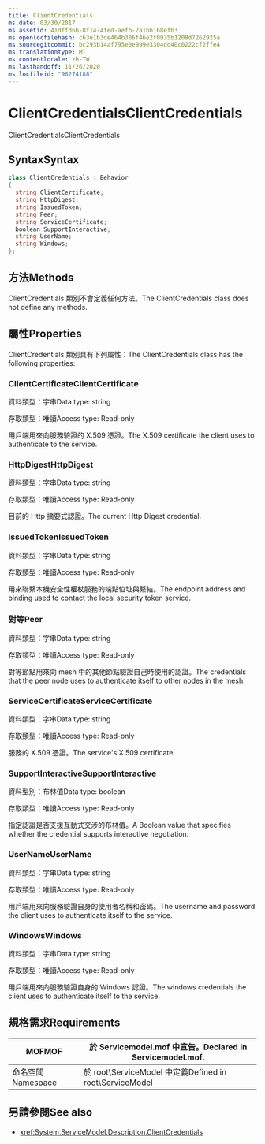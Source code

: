 ```yaml
---
title: ClientCredentials
ms.date: 03/30/2017
ms.assetid: 41dffd6b-8f14-4fed-aefb-2a1bb168efb3
ms.openlocfilehash: c63e1b3de464b306f46e2f0935b1208d7262925a
ms.sourcegitcommit: bc293b14af795e0e999e3304dd40c0222cf2ffe4
ms.translationtype: MT
ms.contentlocale: zh-TW
ms.lasthandoff: 11/26/2020
ms.locfileid: "96274188"
---
```

# <a name="clientcredentials"></a><span data-ttu-id="a2f7f-102">ClientCredentials</span><span class="sxs-lookup"><span data-stu-id="a2f7f-102">ClientCredentials</span></span>

<span data-ttu-id="a2f7f-103">ClientCredentials</span><span class="sxs-lookup"><span data-stu-id="a2f7f-103">ClientCredentials</span></span>  
  
## <a name="syntax"></a><span data-ttu-id="a2f7f-104">Syntax</span><span class="sxs-lookup"><span data-stu-id="a2f7f-104">Syntax</span></span>  
  
```csharp
class ClientCredentials : Behavior  
{  
  string ClientCertificate;  
  string HttpDigest;  
  string IssuedToken;  
  string Peer;  
  string ServiceCertificate;  
  boolean SupportInteractive;  
  string UserName;  
  string Windows;  
};  
```  
  
## <a name="methods"></a><span data-ttu-id="a2f7f-105">方法</span><span class="sxs-lookup"><span data-stu-id="a2f7f-105">Methods</span></span>  

 <span data-ttu-id="a2f7f-106">ClientCredentials 類別不會定義任何方法。</span><span class="sxs-lookup"><span data-stu-id="a2f7f-106">The ClientCredentials class does not define any methods.</span></span>  
  
## <a name="properties"></a><span data-ttu-id="a2f7f-107">屬性</span><span class="sxs-lookup"><span data-stu-id="a2f7f-107">Properties</span></span>  

 <span data-ttu-id="a2f7f-108">ClientCredentials 類別具有下列屬性：</span><span class="sxs-lookup"><span data-stu-id="a2f7f-108">The ClientCredentials class has the following properties:</span></span>  
  
### <a name="clientcertificate"></a><span data-ttu-id="a2f7f-109">ClientCertificate</span><span class="sxs-lookup"><span data-stu-id="a2f7f-109">ClientCertificate</span></span>  

 <span data-ttu-id="a2f7f-110">資料類型：字串</span><span class="sxs-lookup"><span data-stu-id="a2f7f-110">Data type: string</span></span>  
  
 <span data-ttu-id="a2f7f-111">存取類型：唯讀</span><span class="sxs-lookup"><span data-stu-id="a2f7f-111">Access type: Read-only</span></span>  
  
 <span data-ttu-id="a2f7f-112">用戶端用來向服務驗證的 X.509 憑證。</span><span class="sxs-lookup"><span data-stu-id="a2f7f-112">The X.509 certificate the client uses to authenticate to the service.</span></span>  
  
### <a name="httpdigest"></a><span data-ttu-id="a2f7f-113">HttpDigest</span><span class="sxs-lookup"><span data-stu-id="a2f7f-113">HttpDigest</span></span>  

 <span data-ttu-id="a2f7f-114">資料類型：字串</span><span class="sxs-lookup"><span data-stu-id="a2f7f-114">Data type: string</span></span>  
  
 <span data-ttu-id="a2f7f-115">存取類型：唯讀</span><span class="sxs-lookup"><span data-stu-id="a2f7f-115">Access type: Read-only</span></span>  
  
 <span data-ttu-id="a2f7f-116">目前的 Http 摘要式認證。</span><span class="sxs-lookup"><span data-stu-id="a2f7f-116">The current Http Digest credential.</span></span>  
  
### <a name="issuedtoken"></a><span data-ttu-id="a2f7f-117">IssuedToken</span><span class="sxs-lookup"><span data-stu-id="a2f7f-117">IssuedToken</span></span>  

 <span data-ttu-id="a2f7f-118">資料類型：字串</span><span class="sxs-lookup"><span data-stu-id="a2f7f-118">Data type: string</span></span>  
  
 <span data-ttu-id="a2f7f-119">存取類型：唯讀</span><span class="sxs-lookup"><span data-stu-id="a2f7f-119">Access type: Read-only</span></span>  
  
 <span data-ttu-id="a2f7f-120">用來聯繫本機安全性權杖服務的端點位址與繫結。</span><span class="sxs-lookup"><span data-stu-id="a2f7f-120">The endpoint address and binding used to contact the local security token service.</span></span>  
  
### <a name="peer"></a><span data-ttu-id="a2f7f-121">對等</span><span class="sxs-lookup"><span data-stu-id="a2f7f-121">Peer</span></span>  

 <span data-ttu-id="a2f7f-122">資料類型：字串</span><span class="sxs-lookup"><span data-stu-id="a2f7f-122">Data type: string</span></span>  
  
 <span data-ttu-id="a2f7f-123">存取類型：唯讀</span><span class="sxs-lookup"><span data-stu-id="a2f7f-123">Access type: Read-only</span></span>  
  
 <span data-ttu-id="a2f7f-124">對等節點用來向 mesh 中的其他節點驗證自己時使用的認證。</span><span class="sxs-lookup"><span data-stu-id="a2f7f-124">The credentials that the peer node uses to authenticate itself to other nodes in the mesh.</span></span>  
  
### <a name="servicecertificate"></a><span data-ttu-id="a2f7f-125">ServiceCertificate</span><span class="sxs-lookup"><span data-stu-id="a2f7f-125">ServiceCertificate</span></span>  

 <span data-ttu-id="a2f7f-126">資料類型：字串</span><span class="sxs-lookup"><span data-stu-id="a2f7f-126">Data type: string</span></span>  
  
 <span data-ttu-id="a2f7f-127">存取類型：唯讀</span><span class="sxs-lookup"><span data-stu-id="a2f7f-127">Access type: Read-only</span></span>  
  
 <span data-ttu-id="a2f7f-128">服務的 X.509 憑證。</span><span class="sxs-lookup"><span data-stu-id="a2f7f-128">The service's X.509 certificate.</span></span>  
  
### <a name="supportinteractive"></a><span data-ttu-id="a2f7f-129">SupportInteractive</span><span class="sxs-lookup"><span data-stu-id="a2f7f-129">SupportInteractive</span></span>  

 <span data-ttu-id="a2f7f-130">資料型別：布林值</span><span class="sxs-lookup"><span data-stu-id="a2f7f-130">Data type: boolean</span></span>  
  
 <span data-ttu-id="a2f7f-131">存取類型：唯讀</span><span class="sxs-lookup"><span data-stu-id="a2f7f-131">Access type: Read-only</span></span>  
  
 <span data-ttu-id="a2f7f-132">指定認證是否支援互動式交涉的布林值。</span><span class="sxs-lookup"><span data-stu-id="a2f7f-132">A Boolean value that specifies whether the credential supports interactive negotiation.</span></span>  
  
### <a name="username"></a><span data-ttu-id="a2f7f-133">UserName</span><span class="sxs-lookup"><span data-stu-id="a2f7f-133">UserName</span></span>  

 <span data-ttu-id="a2f7f-134">資料類型：字串</span><span class="sxs-lookup"><span data-stu-id="a2f7f-134">Data type: string</span></span>  
  
 <span data-ttu-id="a2f7f-135">存取類型：唯讀</span><span class="sxs-lookup"><span data-stu-id="a2f7f-135">Access type: Read-only</span></span>  
  
 <span data-ttu-id="a2f7f-136">用戶端用來向服務驗證自身的使用者名稱和密碼。</span><span class="sxs-lookup"><span data-stu-id="a2f7f-136">The username and password the client uses to authenticate itself to the service.</span></span>  
  
### <a name="windows"></a><span data-ttu-id="a2f7f-137">Windows</span><span class="sxs-lookup"><span data-stu-id="a2f7f-137">Windows</span></span>  

 <span data-ttu-id="a2f7f-138">資料類型：字串</span><span class="sxs-lookup"><span data-stu-id="a2f7f-138">Data type: string</span></span>  
  
 <span data-ttu-id="a2f7f-139">存取類型：唯讀</span><span class="sxs-lookup"><span data-stu-id="a2f7f-139">Access type: Read-only</span></span>  
  
 <span data-ttu-id="a2f7f-140">用戶端用來向服務驗證自身的 Windows 認證。</span><span class="sxs-lookup"><span data-stu-id="a2f7f-140">The windows credentials the client uses to authenticate itself to the service.</span></span>  
  
## <a name="requirements"></a><span data-ttu-id="a2f7f-141">規格需求</span><span class="sxs-lookup"><span data-stu-id="a2f7f-141">Requirements</span></span>  
  
|<span data-ttu-id="a2f7f-142">MOF</span><span class="sxs-lookup"><span data-stu-id="a2f7f-142">MOF</span></span>|<span data-ttu-id="a2f7f-143">於 Servicemodel.mof 中宣告。</span><span class="sxs-lookup"><span data-stu-id="a2f7f-143">Declared in Servicemodel.mof.</span></span>|  
|---------|-----------------------------------|  
|<span data-ttu-id="a2f7f-144">命名空間</span><span class="sxs-lookup"><span data-stu-id="a2f7f-144">Namespace</span></span>|<span data-ttu-id="a2f7f-145">於 root\ServiceModel 中定義</span><span class="sxs-lookup"><span data-stu-id="a2f7f-145">Defined in root\ServiceModel</span></span>|  
  
## <a name="see-also"></a><span data-ttu-id="a2f7f-146">另請參閱</span><span class="sxs-lookup"><span data-stu-id="a2f7f-146">See also</span></span>

- <xref:System.ServiceModel.Description.ClientCredentials>
